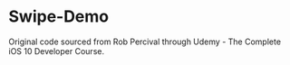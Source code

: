 # Swipe-Demo

Original code sourced from Rob Percival through Udemy - The Complete iOS 10 Developer Course.

